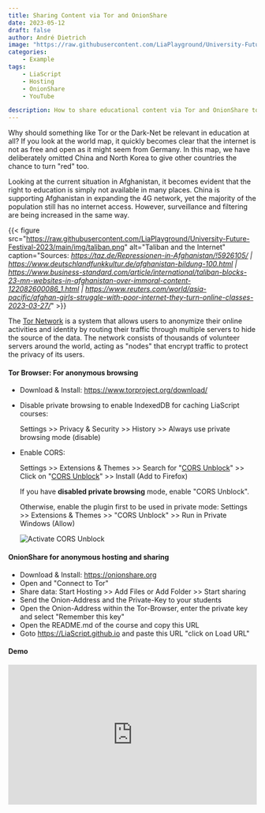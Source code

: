 ```yaml
---
title: Sharing Content via Tor and OnionShare 
date: 2023-05-12
draft: false
author: André Dietrich
image: "https://raw.githubusercontent.com/LiaPlayground/University-Future-Festival-2023/main/img/censorship.png"
categories: 
    - Example
tags: 
    - LiaScript
    - Hosting
    - OnionShare
    - YouTube

description: How to share educational content via Tor and OnionShare to bypass censorship and surveillance.
---
```


Why should something like Tor or the Dark-Net be relevant in education at all? If you look at the world map, it quickly becomes clear that the internet is not as free and open as it might seem from Germany. In this map, we have deliberately omitted China and North Korea to give other countries the chance to turn "red" too.

Looking at the current situation in Afghanistan, it becomes evident that the right to education is simply not available in many places. China is supporting Afghanistan in expanding the 4G network, yet the majority of the population still has no internet access. However, surveillance and filtering are being increased in the same way.

{{< figure src="https://raw.githubusercontent.com/LiaPlayground/University-Future-Festival-2023/main/img/taliban.png" alt="Taliban and the Internet" caption="Sources: _https://taz.de/Repressionen-in-Afghanistan/!5926105/ \| https://www.deutschlandfunkkultur.de/afghanistan-bildung-100.html \| https://www.business-standard.com/article/international/taliban-blocks-23-mn-websites-in-afghanistan-over-immoral-content-122082600086_1.html \| https://www.reuters.com/world/asia-pacific/afghan-girls-struggle-with-poor-internet-they-turn-online-classes-2023-03-27/_" >}}

The [Tor Network](https://en.wikipedia.org/wiki/Tor_%28network%29) is a system that allows users to anonymize their online activities and identity by routing their traffic through multiple servers to hide the source of the data.
The network consists of thousands of volunteer servers around the world, acting as "nodes" that encrypt traffic to protect the privacy of its users.


#### Tor Browser: For anonymous browsing

* Download & Install: https://www.torproject.org/download/

* Disable private browsing to enable IndexedDB for caching LiaScript courses:
  
  Settings >> Privacy & Security >> History >> Always use private browsing mode (disable)

* Enable CORS:

  Settings >> Extensions & Themes >> Search for "[CORS Unblock](https://addons.mozilla.org/en-US/firefox/addon/cors-unblock/?utm_source=addons.mozilla.org&utm_medium=referral&utm_content=search)" >> Click on "[CORS Unblock](https://addons.mozilla.org/en-US/firefox/addon/cors-unblock/?utm_source=addons.mozilla.org&utm_medium=referral&utm_content=search)" >> Install (Add to Firefox)

  If you have __disabled private browsing__ mode, enable "CORS Unblock".

  Otherwise, enable the plugin first to be used in private mode:
  Settings >> Extensions & Themes >> "CORS Unblock" >> Run in Private Windows (Allow)

  ![Activate CORS Unblock](https://addons.mozilla.org/user-media/previews/full/213/213890.png?modified=1622134234)


#### OnionShare for anonymous hosting and sharing

* Download & Install: https://onionshare.org
* Open and "Connect to Tor"
* Share data: Start Hosting >> Add Files or Add Folder >> Start sharing
* Send the Onion-Address and the Private-Key to your students
* Open the Onion-Address within the Tor-Browser, enter the private key and select "Remember this key"
* Open the README.md of the course and copy this URL
* Goto https://LiaScript.github.io and paste this URL "click on Load URL"

#### Demo

<iframe style="width: 100%; aspect-ratio: 112 / 63" src="https://www.youtube.com/embed/-y7I3bIeB_I?si=fc7SvDqlq7dSZgYk&amp;start=621" title="YouTube video player" frameborder="0" allow="accelerometer; autoplay; clipboard-write; encrypted-media; gyroscope; picture-in-picture; web-share" referrerpolicy="strict-origin-when-cross-origin" allowfullscreen></iframe>
